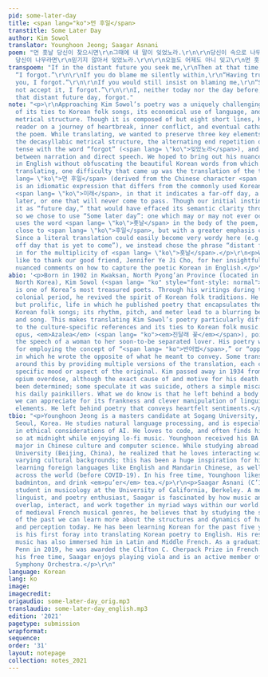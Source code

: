 ```yaml
---
pid: some-later-day
title: <span lang="ko">먼 후일</span>
transtitle: Some Later Day
author: Kim Sowol
translator: Younghoon Jeong; Saagar Asnani
poem: "먼 훗날 당신이 찾으시면\r\n그때에 내 말이 잊었노라.\r\n\r\n당신이 속으로 나무라면\r\n무척 그리다가 잊었노라.\r\n\r\n그래도
  당신이 나무라면\r\n믿기지 않아서 잊었노라.\r\n\r\n오늘도 어제도 아니 잊고\r\n먼 훗날 그때에 잊었노라."
transpoem: "If in the distant future you seek me,\r\nThen at that time, I will say,
  “I forgot.”\r\n\r\nIf you do blame me silently within,\r\n“Having truly longed for
  you, I forgot.”\r\n\r\nIf you would still insist on blaming me,\r\n“Since I could
  not accept it, I forgot.”\r\n\r\nI, neither today nor the day before,\r\nBut on
  that distant future day, forgot."
note: "<p>\r\nApproaching Kim Sowol’s poetry was a uniquely challenging task because
  of its ties to Korean folk songs, its economical use of language, and its tight
  metrical structure. Though it is composed of but eight short lines, Kim takes the
  reader on a journey of heartbreak, inner conflict, and eventual catharsis through
  the poem. While translating, we wanted to preserve three key elements of the original:
  the decasyllabic metrical structure, the alternating end repetition of the conditional
  tense with the word “forgot” (<span lang= \"ko\">잊었노라</span>), and the facile movement
  between narration and direct speech. We hoped to bring out his nuanced emotions
  in English without obfuscating the beautiful Korean words from which they arose.</p>\r\n<p>While
  translating, one difficulty that came up was the translation of the title. <span
  lang= \"ko\">먼 후일</span> (derived from the Chinese character <span lang= \"zh\">後日</span>)
  is an idiomatic expression that differs from the commonly used Korean word for future,
  <span lang= \"ko\">미래</span>, in that it indicates a far-off day, a day that comes
  later, or one that will never come to pass. Though our initial instinct was to translate
  it as “future day,” that would have effaced its semantic clarity through the idiom,
  so we chose to use “Some later day”: one which may or may not ever occur. Kim also
  uses the word <span lang= \"ko\">흣날</span> in the body of the poem, which is very
  close to <span lang= \"ko\">후일</span>, but with a greater emphasis on time elapsed.
  Since a literal translation could easily become very wordy here (e.g. “on a far
  off day that is yet to come”), we instead chose the phrase “distant future” to stand
  in for the multiplicity of <span lang= \"ko\">흣날</span>.</p>\r\n<p>We would also
  like to thank our good friend, Jennifer Ye Ji Cho, for her insightful feedback and
  nuanced comments on how to capture the poetic Korean in English.</p>"
abio: '<p>Born in 1902 in Kwaksan, North Pyong’an Province (located in present-day
  North Korea), Kim Sowol (<span lang= "ko" style="font-style: normal">김소월</span>)
  is one of Korea’s most treasured poets. Through his writings during the Japanese
  colonial period, he revived the spirit of Korean folk traditions. He lived a short,
  but prolific, life in which he published poetry that encapsulates the spirit of
  Korean folk songs; its rhythm, pitch, and meter lead to a blurring between language
  and song. This makes translating Kim Sowol’s poetry particularly difficult, due
  to the culture-specific references and its ties to Korean folk music. His magnum
  opus, <em>Azalea</em> (<span lang= "ko"><em>진달래 꽃</em></span>), poignantly captures
  the speech of a woman to her soon-to-be separated lover. His poetry was also famous
  for employing the concept of “<span lang= "ko">반어법</span>,” or “opposite practice,”
  in which he wrote the opposite of what he meant to convey. Some translators work
  around this by providing multiple versions of the translation, each capturing a
  specific mood or aspect of the original. Kim passed away in 1934 from a suspected
  opium overdose, although the exact cause of and motive for his death have never
  been determined; some speculate it was suicide, others a simple miscalculation of
  his daily painkillers. What we do know is that he left behind a body of poetry that
  we can appreciate for its frankness and clever manipulation of linguistic and musical
  elements. He left behind poetry that conveys heartfelt sentiments.</p>'
tbio: "<p>Younghoon Jeong is a masters candidate at Sogang University, located in
  Seoul, Korea. He studies natural language processing, and is especially interested
  in ethical considerations of AI. He loves to code, and often finds himself doing
  so at midnight while enjoying lo-fi music. Younghoon received his BA as a double
  major in Chinese culture and computer science. While studying abroad at Tsinghua
  University (Beijing, China), he realized that he loves interacting with people of
  varying cultural backgrounds; this has been a huge inspiration for him to take on
  learning foreign languages like English and Mandarin Chinese, as well as travel
  across the world (before COVID-19). In his free time, Younghoon likes to rap, play
  badminton, and drink <em>pu’er</em> tea.</p>\r\n<p>Saagar Asnani (C’19) is a PhD
  student in musicology at the University of California, Berkeley. A medievalist,
  linguist, and poetry enthusiast, Saagar is fascinated by how music and language
  overlap, interact, and work together in myriad ways within our world. A scholar
  of medieval French musical genres, he believes that by studying the soundscapes
  of the past we can learn more about the structures and dynamics of human communication
  and perception today. He has been learning Korean for the past five years, and this
  is his first foray into translating Korean poetry to English. His research on medieval
  music has also immersed him in Latin and Middle French. As a graduating senior at
  Penn in 2019, he was awarded the Clifton C. Cherpack Prize in French Studies. In
  his free time, Saagar enjoys playing viola and is an active member of UC Berkeley’s
  Symphony Orchestra.</p>\r\n"
language: Korean
lang: ko
image:
imagecredit:
origaudio: some-later-day_orig.mp3
translaudio: some-later-day_english.mp3
edition: '2021'
pagetype: submission
wrapformat:
sequence:
order: '31'
layout: notepage
collection: notes_2021
---
```

